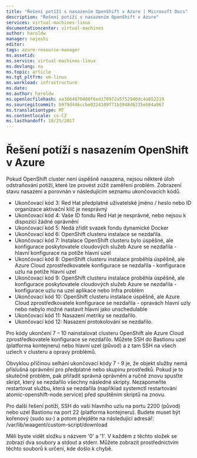 ```yaml
---
title: "Řešení potíží s nasazením OpenShift v Azure | Microsoft Docs"
description: "Řešení potíží s nasazením OpenShift v Azure"
services: virtual-machines-linux
documentationcenter: virtual-machines
author: haroldw
manager: najoshi
editor: 
tags: azure-resource-manager
ms.assetid: 
ms.service: virtual-machines-linux
ms.devlang: na
ms.topic: article
ms.tgt_pltfrm: vm-linux
ms.workload: infrastructure
ms.date: 
ms.author: haroldw
ms.openlocfilehash: ea3664870480f6ed170972a5f52940dc4a852219
ms.sourcegitcommit: b979d446ccbe0224109f71b3948d6235eb04a967
ms.translationtype: MT
ms.contentlocale: cs-CZ
ms.lasthandoff: 10/25/2017
---
```

# <a name="troubleshooting-openshift-deployment-in-azure"></a>Řešení potíží s nasazením OpenShift v Azure

Pokud OpenShift cluster není úspěšně nasazena, nejsou některé úloh odstraňování potíží, které lze provést zúžit zaměření problém. Zobrazení stavu nasazení a porovnán v následujícím seznamu ukončovacích kódů.

- Ukončovací kód 3: Red Hat předplatné uživatelské jméno / heslo nebo ID organizace aktivační klíč je nesprávný
- Ukončovací kód 4: Vaše ID fondu Red Hat je nesprávné, nebo nejsou k dispozici žádné oprávnění
- Ukončovací kód 5: Nedá zřídit svazek fondu dynamické Docker
- Ukončovací kód 6: OpenShift clusteru instalace se nezdařila.
- Ukončovací kód 7: Instalace OpenShift clusteru bylo úspěšné, ale konfigurace poskytovatele cloudových služeb Azure se nezdařila - hlavní konfigurace na potíže hlavní uzel
- Ukončovací kód 8: OpenShift clusteru instalace proběhla úspěšně, ale Azure Cloud zprostředkovatele konfigurace se nezdařila - konfigurace uzlu na potíže hlavní uzel
- Ukončovací kód 9: OpenShift clusteru instalace proběhla úspěšně, ale konfigurace poskytovatele cloudových služeb Azure se nezdařila - konfigurace uzlu na uzel aplikace nebo Infra problém
- Ukončovací kód 10: OpenShift clusteru instalace úspěšně, ale Azure Cloud zprostředkovatele konfigurace se nezdařila - opravách hlavní uzly nebo nebylo možné nastavit hlavní jako unschedulable
- Ukončovací kód 11: Nasazení metriky se nezdařilo.
- Ukončovací kód 12: Nasazení protokolování se nezdařilo.

Pro kódy ukončení 7 – 10 nainstalovat clusteru OpenShift ale Azure Cloud zprostředkovatele konfigurace se nezdařilo. Můžete SSH do Bastionu uzel (platforma kontejneru) nebo hlavní uzel (původ) a z tam SSH na všech uzlech v clusteru a opravy problémů.

Obvyklou příčinou selhání ukončovací kódy 7 - 9 je, že objekt služby nemá příslušná oprávnění pro předplatné nebo skupinu prostředků. Pokud je to skutečně problém, pak přiřadit správná oprávnění a ručně znovu spusťte skript, který se nezdařilo všechny následné skripty.
Nezapomeňte restartovat službu, která se nezdařila (například systemctl restartování atomic-openshift-node.service) před spuštěním skriptů na znovu.

Pro další řešení potíží, SSH do vaší hlavního uzlu na portu 2200 (původ) nebo uzel Bastionu na port 22 (platforma kontejneru). Budete muset být kořenový (sudo su-) a potom přejděte na následující adresář: /var/lib/waagent/custom-script/download

Měli byste vidět složku s názvem '0' a '1'. V každém z těchto složek se zobrazí dva soubory a stdout a stderr. Můžete zobrazit prostřednictvím těchto souborů k určení, kde došlo k chybě.
